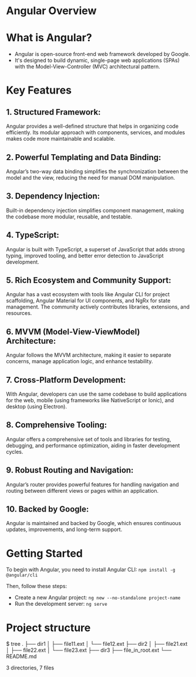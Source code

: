 # Angular Overview

# What is Angular?

- Angular is open-source front-end web framework developed by Google.
- It's designed to build dynamic, single-page web applications (SPAs) with the Model-View-Controller (MVC) architectural pattern.

# Key Features

## 1. Structured Framework:

Angular provides a well-defined structure that helps in organizing code efficiently. Its modular approach with components, services, and modules makes code more maintainable and scalable.

## 2. Powerful Templating and Data Binding:

Angular’s two-way data binding simplifies the synchronization between the model and the view, reducing the need for manual DOM manipulation.

## 3. Dependency Injection:

Built-in dependency injection simplifies component management, making the codebase more modular, reusable, and testable.

## 4. TypeScript:

Angular is built with TypeScript, a superset of JavaScript that adds strong typing, improved tooling, and better error detection to JavaScript development.

## 5. Rich Ecosystem and Community Support:

Angular has a vast ecosystem with tools like Angular CLI for project scaffolding, Angular Material for UI components, and NgRx for state management. The community actively contributes libraries, extensions, and resources.

## 6. MVVM (Model-View-ViewModel) Architecture:

Angular follows the MVVM architecture, making it easier to separate concerns, manage application logic, and enhance testability.

## 7. Cross-Platform Development:

With Angular, developers can use the same codebase to build applications for the web, mobile (using frameworks like NativeScript or Ionic), and desktop (using Electron).

## 8. Comprehensive Tooling:

Angular offers a comprehensive set of tools and libraries for testing, debugging, and performance optimization, aiding in faster development cycles.

## 9. Robust Routing and Navigation:

Angular’s router provides powerful features for handling navigation and routing between different views or pages within an application.

## 10. Backed by Google:

Angular is maintained and backed by Google, which ensures continuous updates, improvements, and long-term support.

# Getting Started

To begin with Angular, you need to install Angular CLI: `npm install -g @angular/cli`

Then, follow these steps:

- Create a new Angular project: `ng new --no-standalone project-name`
- Run the development server: `ng serve`

# Project structure
$ tree
.
├── dir1
│   ├── file11.ext
│   └── file12.ext
├── dir2
│   ├── file21.ext
│   ├── file22.ext
│   └── file23.ext
├── dir3
├── file_in_root.ext
└── README.md

3 directories, 7 files
